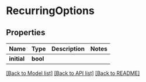 # RecurringOptions

## Properties
Name | Type | Description | Notes
------------ | ------------- | ------------- | -------------
**initial** | **bool** |  | 

[[Back to Model list]](../README.md#documentation-for-models) [[Back to API list]](../README.md#documentation-for-api-endpoints) [[Back to README]](../README.md)


